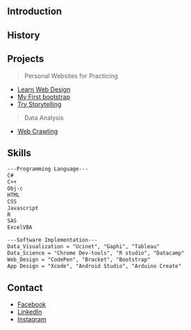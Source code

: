 ## Introduction

## History

## Projects
> Personal Websites for Practicing
- [Learn Web Design](/LearningWebTech/)
- [My First bootstrap](/public_html/)
- [Try Storytelling](/public_html/Up/)

> Data Analysis
- [Web Crawling](/Learning-R/)

## Skills

```markdown
---Programming Language---
C#
C++
Obj-c
HTML
CSS
Javascript
R
SAS
ExcelVBA

---Software Implementation---
Data_Visualization = "Ucinet", "Gaphi", "Tableau"
Data_Science = "Chrome Dev-tools", "R studio", "Datacamp"
Web_Design = "CodePen", "Bracket", "Bootstrap"
App Design = "Xcode", "Android Studio", "Arduino Create"

```

## Contact

- [Facebook](https://www.facebook.com/nian.s.zhong/)
- [LinkedIn](https://www.linkedin.com/in/shih-yun-chen-144038ab/)
- [Instagram](https://www.instagram.com/ivan950320/)
